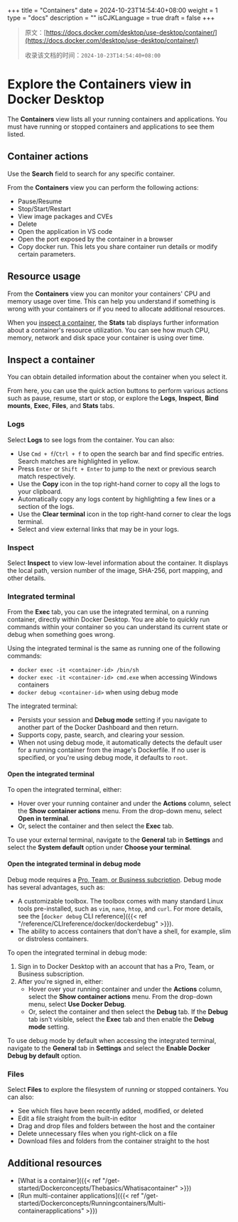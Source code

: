 +++
title = "Containers"
date = 2024-10-23T14:54:40+08:00
weight = 1
type = "docs"
description = ""
isCJKLanguage = true
draft = false
+++

> 原文：[https://docs.docker.com/desktop/use-desktop/container/](https://docs.docker.com/desktop/use-desktop/container/)
>
> 收录该文档的时间：`2024-10-23T14:54:40+08:00`

# Explore the Containers view in Docker Desktop

The **Containers** view lists all your running containers and applications. You must have running or stopped containers and applications to see them listed.

## Container actions

Use the **Search** field to search for any specific container.

From the **Containers** view you can perform the following actions:

- Pause/Resume
- Stop/Start/Restart
- View image packages and CVEs
- Delete
- Open the application in VS code
- Open the port exposed by the container in a browser
- Copy docker run. This lets you share container run details or modify certain parameters.

## Resource usage

From the **Containers** view you can monitor your containers' CPU and memory usage over time. This can help you understand if something is wrong with your containers or if you need to allocate additional resources.

When you [inspect a container](https://docs.docker.com/desktop/use-desktop/container/#inspect-a-container), the **Stats** tab displays further information about a container's resource utilization. You can see how much CPU, memory, network and disk space your container is using over time.

## Inspect a container

You can obtain detailed information about the container when you select it.

From here, you can use the quick action buttons to perform various actions such as pause, resume, start or stop, or explore the **Logs**, **Inspect**, **Bind mounts**, **Exec**, **Files**, and **Stats** tabs.

### Logs

Select **Logs** to see logs from the container. You can also:

- Use `Cmd + f`/`Ctrl + f` to open the search bar and find specific entries. Search matches are highlighted in yellow.
- Press `Enter` or `Shift + Enter` to jump to the next or previous search match respectively.
- Use the **Copy** icon in the top right-hand corner to copy all the logs to your clipboard.
- Automatically copy any logs content by highlighting a few lines or a section of the logs.
- Use the **Clear terminal** icon in the top right-hand corner to clear the logs terminal.
- Select and view external links that may be in your logs.

### Inspect

Select **Inspect** to view low-level information about the container. It displays the local path, version number of the image, SHA-256, port mapping, and other details.

### Integrated terminal

From the **Exec** tab, you can use the integrated terminal, on a running container, directly within Docker Desktop. You are able to quickly run commands within your container so you can understand its current state or debug when something goes wrong.

Using the integrated terminal is the same as running one of the following commands:

- `docker exec -it <container-id> /bin/sh`
- `docker exec -it <container-id> cmd.exe` when accessing Windows containers
- `docker debug <container-id>` when using debug mode

The integrated terminal:

- Persists your session and **Debug mode** setting if you navigate to another part of the Docker Dashboard and then return.
- Supports copy, paste, search, and clearing your session.
- When not using debug mode, it automatically detects the default user for a running container from the image's Dockerfile. If no user is specified, or you're using debug mode, it defaults to `root`.

#### Open the integrated terminal

To open the integrated terminal, either:

- Hover over your running container and under the **Actions** column, select the **Show container actions** menu. From the drop-down menu, select **Open in terminal**.
- Or, select the container and then select the **Exec** tab.

To use your external terminal, navigate to the **General** tab in **Settings** and select the **System default** option under **Choose your terminal**.

#### Open the integrated terminal in debug mode

Debug mode requires a [Pro, Team, or Business subcription](https://docs.docker.com/subscription/details/). Debug mode has several advantages, such as:

- A customizable toolbox. The toolbox comes with many standard Linux tools pre-installed, such as `vim`, `nano`, `htop`, and `curl`. For more details, see the [`docker debug` CLI reference]({{< ref "/reference/CLIreference/docker/dockerdebug" >}}).
- The ability to access containers that don't have a shell, for example, slim or distroless containers.

To open the integrated terminal in debug mode:

1. Sign in to Docker Desktop with an account that has a Pro, Team, or Business subscription.
2. After you're signed in, either:
   - Hover over your running container and under the **Actions** column, select the **Show container actions** menu. From the drop-down menu, select **Use Docker Debug**.
   - Or, select the container and then select the **Debug** tab. If the **Debug** tab isn't visible, select the **Exec** tab and then enable the **Debug mode** setting.

To use debug mode by default when accessing the integrated terminal, navigate to the **General** tab in **Settings** and select the **Enable Docker Debug by default** option.

### Files

Select **Files** to explore the filesystem of running or stopped containers. You can also:

- See which files have been recently added, modified, or deleted
- Edit a file straight from the built-in editor
- Drag and drop files and folders between the host and the container
- Delete unnecessary files when you right-click on a file
- Download files and folders from the container straight to the host

## Additional resources

- [What is a container]({{< ref "/get-started/Dockerconcepts/Thebasics/Whatisacontainer" >}})
- [Run multi-container applications]({{< ref "/get-started/Dockerconcepts/Runningcontainers/Multi-containerapplications" >}})

